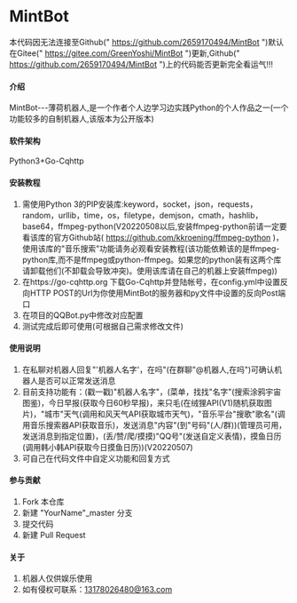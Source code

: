 # MintBot

本代码因无法连接至Github(" https://github.com/2659170494/MintBot ")默认在Gitee(" https://gitee.com/GreenYoshi/MintBot ")更新,Github(" https://github.com/2659170494/MintBot ")上的代码能否更新完全看运气!!!

#### 介绍
MintBot---薄荷机器人,是一个作者个人边学习边实践Python的个人作品之一(一个功能较多的自制机器人,该版本为公开版本)

#### 软件架构
Python3+Go-Cqhttp


#### 安装教程

1.  需使用Python 3的PIP安装库:keyword，socket，json，requests，random，urllib，time，os，filetype，demjson，cmath，hashlib，base64，ffmpeg-python(V20220508以后,安装ffmpeg-python前请一定要看该库的官方Github站( https://github.com/kkroening/ffmpeg-python )，使用该库的"音乐搜索"功能请务必观看安装教程(该功能依赖该的是ffmpeg-python库,而不是ffmpeg或python-ffmpeg。如果您的python装有这两个库请卸载他们(不卸载会导致冲突)。使用该库请在自己的机器上安装ffmpeg))
2.  在https://go-cqhttp.org 下载Go-Cqhttp并登陆帐号，在config.yml中设置反向HTTP POST的Url为你使用MintBot的服务器和py文件中设置的反向Post端口
3.  在项目的QQBot.py中修改对应配置
4.  测试完成后即可使用(可根据自己需求修改文件)

#### 使用说明

1.  在私聊对机器人回复"'机器人名字'，在吗"(在群聊"@机器人,在吗")可确认机器人是否可以正常发送消息
2.  目前支持功能有：(戳一戳)"机器人名字"，(菜单，找找"名字"(搜索涂鸦宇宙图鉴)，今日早报(获取今日60秒早报)，来只毛(在绒狸API(V1)随机获取图片)，"城市"天气(调用和风天气API获取城市天气)，"音乐平台"搜歌"歌名"(调用音乐搜索器API获取音乐)，发送消息"内容"(到"号码"(人/群))(管理员可用，发送消息到指定位置)，(丢/赞/爬/摸摸)"QQ号"(发送自定义表情)，摸鱼日历(调用韩小韩API获取今日摸鱼日历))(V20220507)
3.  可自己在代码文件中自定义功能和回复方式

#### 参与贡献

1.  Fork 本仓库
2.  新建 "YourName"_master 分支
3.  提交代码
4.  新建 Pull Request


#### 关于

1.  机器人仅供娱乐使用
2.  如有侵权可联系：13178026480@163.com


